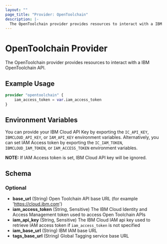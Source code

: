 ```yaml
---
layout: ""
page_title: "Provider: OpenToolchain"
description: |-
  The OpenToolchain provider provides resources to interact with a IBM OpenToolchain API.
---
```


# OpenToolchain Provider

The OpenToolchain provider provides resources to interact with a IBM OpenToolchain API.

## Example Usage

```terraform
provider "opentoolchain" {  
    iam_access_token = var.iam_access_token
}
```

## Environment Variables

You can provide your IBM Cloud API Key by exporting the `IC_API_KEY`, `IBMCLOUD_API_KEY`, or `IAM_API_KEY` environment variables.
Alternatively, you can set IAM Access token by exporting the `IC_IAM_TOKEN`, `IBMCLOUD_IAM_TOKEN`, or `IAM_ACCESS_TOKEN` environment variables.

**NOTE:** If IAM Access token is set, IBM Cloud API key will be ignored.

<!-- schema generated by tfplugindocs -->
## Schema

### Optional

- **base_url** (String) Open Toolchain API base URL (for example 'https://cloud.ibm.com')
- **iam_access_token** (String, Sensitive) The IBM Cloud Identity and Access Management token used to access Open Toolchain APIs
- **iam_api_key** (String, Sensitive) The IBM Cloud IAM api key used to retrieve IAM access token if `iam_access_token` is not specified
- **iam_base_url** (String) IBM IAM base URL
- **tags_base_url** (String) Global Tagging service base URL
